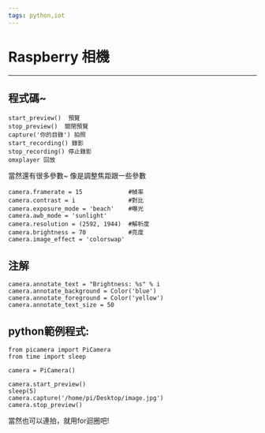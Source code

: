 ```yaml
---
tags: python,iot
---
```

# Raspberry 相機

---

## 程式碼~
```python=
start_preview()  預覽
stop_preview()  關閉預覽
capture('你的目錄') 拍照
start_recording() 錄影
stop_recording() 停止錄影
omxplayer 回放
```
當然還有很多參數~
像是調整焦距跟一些參數
```python=
camera.framerate = 15             #幀率
camera.contrast = i               #對比
camera.exposure_mode = 'beach'    #曝光
camera.awb_mode = 'sunlight' 
camera.resolution = (2592, 1944)  #解析度
camera.brightness = 70            #亮度
camera.image_effect = 'colorswap'  
```
## 注解
```python=
camera.annotate_text = "Brightness: %s" % i   
camera.annotate_background = Color('blue')
camera.annotate_foreground = Color('yellow')
camera.annotate_text_size = 50
```
## python範例程式:
```python=
from picamera import PiCamera
from time import sleep

camera = PiCamera()

camera.start_preview()
sleep(5)
camera.capture('/home/pi/Desktop/image.jpg')
camera.stop_preview()

```
當然也可以連拍，就用for迴圈吧!